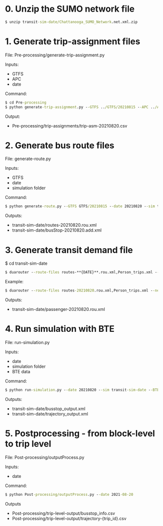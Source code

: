 # 0. Unzip the SUMO network file

```bat
$ unzip transit-sim-date/Chattanooga_SUMO_Network.net.xml.zip
```

# 1. Generate trip-assignment files

File: Pre-processing/generate-trip-assignment.py

Inputs:

- GTFS
- APC
- date

Command:

```bat
$ cd Pre-processing
$ python generate-trip-assignment.py --GTFS ../GTFS/20210815 --APC ../APC/202108.parquet --date 20210820
```

Output:

- Pre-processing/trip-assignments/trip-asm-20210820.csv

# 2. Generate bus route files

File: generate-route.py

Inputs:

- GTFS
- date
- simulation folder

Command:

```bat
$ python generate-route.py --GTFS GTFS/20210815 --date 20210820 --sim transit-sim-date
```

Outputs:

- transit-sim-date/routes-20210820.rou.xml
- transit-sim-date/busStop-20210820.add.xml

# 3. Generate transit demand file

$ cd transit-sim-date

```bat
$ duarouter --route-files routes-**{DATE}**.rou.xml,Person_trips.xml --net-file Chattanooga_SUMO_Network.net.xml --unsorted-input --additional-files busStop-**{DATE}**.add.xml,parking.add.xml  --output-file passenger-**{DATE}**.rou.xml --ignore-errors
```

Example:

```bat
$ duarouter --route-files routes-20210820.rou.xml,Person_trips.xml --net-file Chattanooga_SUMO_Network.net.xml --unsorted-input --additional-files busStop-20210820.add.xml,parking.add.xml  --output-file passenger-20210820.rou.xml --ignore-errors
```

Outputs:

- transit-sim-date/passenger-20210820.rou.xml

# 4. Run simulation with BTE

File: run-simulation.py

Inputs:

- date
- simulation folder
- BTE data

Command:

```bat
$ python run-simulation.py --date 20210820 --sim transit-sim-date --BTE_data BTE/edge_speed_by_sim.pkl
```

Outputs:

- transit-sim-date/busstop_output.xml
- transit-sim-date/trajectory_output.xml

# 5. Postprocessing - from block-level to trip level

File: Post-processing/outputProcess.py

Inputs:

- date

Command:

```bat
$ python Post-processing/outputProcess.py --date 2021-08-20
```

Outputs

- Post-processing/trip-level-output/busstop_info.csv
- Post-processing/trip-level-output/trajectory-{trip_id}.csv
